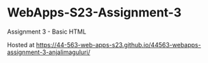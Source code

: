 # WebApps-S23-Assignment-3
Assignment 3 - Basic HTML

Hosted at <https://44-563-web-apps-s23.github.io/44563-webapps-assignment-3-anjalimaguluri/>